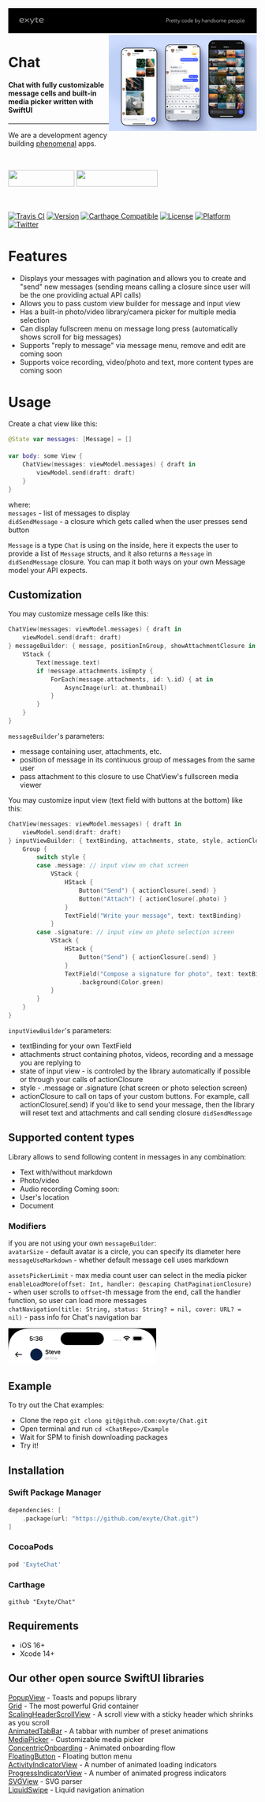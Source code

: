 <img src="https://raw.githubusercontent.com/exyte/media/master/common/header.png">
<img align="right" src="https://raw.githubusercontent.com/exyte/media/master/Chat/pic1.png" width="300">

<p><h1 align="left">Chat</h1></p>

<p><h4>Chat with fully customizable message cells and built-in media picker written with SwiftUI</h4></p>

___

<p> We are a development agency building
  <a href="https://clutch.co/profile/exyte#review-731233">phenomenal</a> apps.</p>

</br>

<a href="https://exyte.com/contacts"><img src="https://i.imgur.com/vGjsQPt.png" width="134" height="34"></a> <a href="https://twitter.com/exyteHQ"><img src="https://i.imgur.com/DngwSn1.png" width="165" height="34"></a>

</br></br>
[![Travis CI](https://travis-ci.org/exyte/Chat.svg?branch=master)](https://travis-ci.org/exyte/Chat)
[![Version](https://img.shields.io/cocoapods/v/Chat.svg?style=flat)](http://cocoapods.org/pods/ExyteChat)
[![Carthage Compatible](https://img.shields.io/badge/Carthage-compatible-0473B3.svg?style=flat)](https://github.com/Carthage/Carthage)
[![License](https://img.shields.io/cocoapods/l/ExyteChat.svg?style=flat)](http://cocoapods.org/pods/ExyteChat)
[![Platform](https://img.shields.io/cocoapods/p/ExyteChat.svg?style=flat)](http://cocoapods.org/pods/ExyteChat)
[![Twitter](https://img.shields.io/badge/Twitter-@exyteHQ-blue.svg?style=flat)](http://twitter.com/exyteHQ)

# Features
- Displays your messages with pagination and allows you to create and "send" new messages (sending means calling a closure since user will be the one providing actual API calls)    
- Allows you to pass custom view builder for message and input view    
- Has a built-in photo/video library/camera picker for multiple media selection   
- Can display fullscreen menu on message long press (automatically shows scroll for big messages)
- Supports "reply to message" via message menu, remove and edit are coming soon
- Supports voice recording, video/photo and text, more content types are coming soon

# Usage

Create a chat view like this:
```swift
@State var messages: [Message] = []

var body: some View {
    ChatView(messages: viewModel.messages) { draft in
        viewModel.send(draft: draft)
    }
}
```
where:  
   `messages` - list of messages to display  
   `didSendMessage` - a closure which gets called when the user presses send button  

`Message` is a type `Chat` is using on the inside, here it expects the user to provide a list of `Message` structs, and it also returns a `Message` in `didSendMessage` closure. You can map it both ways on your own Message model your API expects.

## Customization
You may customize message cells like this: 
```swift
ChatView(messages: viewModel.messages) { draft in
    viewModel.send(draft: draft)
} messageBuilder: { message, positionInGroup, showAttachmentClosure in
    VStack {
        Text(message.text)
        if !message.attachments.isEmpty {
            ForEach(message.attachments, id: \.id) { at in
                AsyncImage(url: at.thumbnail)
            }
        }
    }
}
```
`messageBuilder`'s parameters:  
- message containing user, attachments, etc.   
- position of message in its continuous group of messages from the same user     
- pass attachment to this closure to use ChatView's fullscreen media viewer    

You may customize input view (text field with buttons at the bottom) like this: 
```swift
ChatView(messages: viewModel.messages) { draft in
    viewModel.send(draft: draft)
} inputViewBuilder: { textBinding, attachments, state, style, actionClosure in
    Group {
        switch style {
        case .message: // input view on chat screen
            VStack {
                HStack {
                    Button("Send") { actionClosure(.send) }
                    Button("Attach") { actionClosure(.photo) }
                }
                TextField("Write your message", text: textBinding)
            }
        case .signature: // input view on photo selection screen
            VStack {
                HStack {
                    Button("Send") { actionClosure(.send) }
                }
                TextField("Compose a signature for photo", text: textBinding)
                    .background(Color.green)
            }
        }
    }
}
```
`inputViewBuilder`'s parameters:  
- textBinding for your own TextField   
- attachments struct containing photos, videos, recording and a message you are replying to     
- state of input view - is controled by the library automatically if possible or through your calls of actionClosure
- style - .message or .signature (chat screen or photo selection screen)   
- actionClosure to call on taps of your custom buttons. For example, call actionClosure(.send) if you'd like to send your message, then the library will reset text and attachments and call sending closure `didSendMessage`

## Supported content types
Library allows to send following content in messages in any combination:
- Text with/without markdown
- Photo/video
- Audio recording
Coming soon:
- User's location
- Document

### Modifiers
if you are not using your own `messageBuilder`:   
`avatarSize` - default avatar is a circle, you can specify its diameter here   
`messageUseMarkdown` - whether default message cell uses markdown     

`assetsPickerLimit` - max media count user can select in the media picker      
`enableLoadMore(offset: Int, handler: @escaping ChatPaginationClosure)` - when user scrolls to `offset`-th message from the end, call the handler function, so user can load more messages       
`chatNavigation(title: String, status: String? = nil, cover: URL? = nil)` - pass info for Chat's navigation bar  

<img src="https://raw.githubusercontent.com/exyte/media/master/Chat/pic2.png" width="300">

## Example

To try out the Chat examples:
- Clone the repo `git clone git@github.com:exyte/Chat.git`
- Open terminal and run `cd <ChatRepo>/Example`
- Wait for SPM to finish downloading packages
- Try it!

## Installation

### Swift Package Manager

```swift
dependencies: [
    .package(url: "https://github.com/exyte/Chat.git")
]
```

### CocoaPods

```ruby
pod 'ExyteChat'
```

### Carthage

```ogdl
github "Exyte/Chat"
```

## Requirements

* iOS 16+
* Xcode 14+

## Our other open source SwiftUI libraries
[PopupView](https://github.com/exyte/PopupView) - Toasts and popups library    
[Grid](https://github.com/exyte/Grid) - The most powerful Grid container    
[ScalingHeaderScrollView](https://github.com/exyte/ScalingHeaderScrollView) - A scroll view with a sticky header which shrinks as you scroll  
[AnimatedTabBar](https://github.com/exyte/AnimatedTabBar) - A tabbar with number of preset animations         
[MediaPicker](https://github.com/exyte/mediapicker) - Customizable media picker     
[ConcentricOnboarding](https://github.com/exyte/ConcentricOnboarding) - Animated onboarding flow    
[FloatingButton](https://github.com/exyte/FloatingButton) - Floating button menu    
[ActivityIndicatorView](https://github.com/exyte/ActivityIndicatorView) - A number of animated loading indicators     
[ProgressIndicatorView](https://github.com/exyte/ProgressIndicatorView) - A number of animated progress indicators    
[SVGView](https://github.com/exyte/SVGView) - SVG parser    
[LiquidSwipe](https://github.com/exyte/LiquidSwipe) - Liquid navigation animation    


